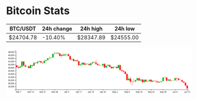 # Bitcoin Stats

BTC/USDT|24h change|24h high|24h low|
|---|---|---|---|
|$24704.78|-10.40%|$28347.89|$24555.00|

<img src="./chart.svg">
